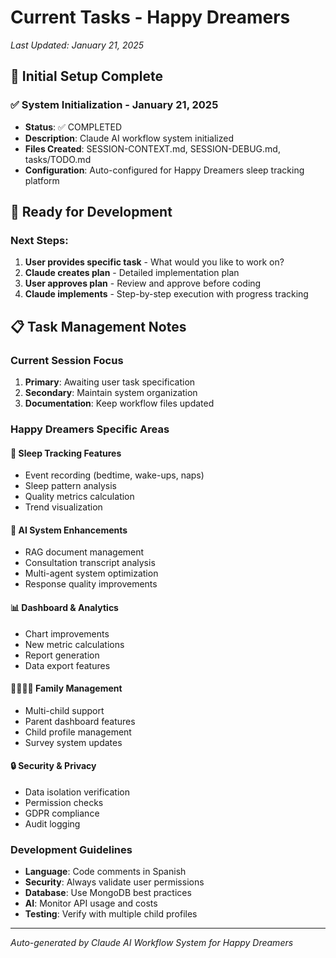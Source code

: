 # Current Tasks - Happy Dreamers

*Last Updated: January 21, 2025*

## 🎯 Initial Setup Complete

### ✅ System Initialization - January 21, 2025
- **Status**: ✅ COMPLETED
- **Description**: Claude AI workflow system initialized
- **Files Created**: SESSION-CONTEXT.md, SESSION-DEBUG.md, tasks/TODO.md
- **Configuration**: Auto-configured for Happy Dreamers sleep tracking platform

## 🚨 Ready for Development

### Next Steps:
1. **User provides specific task** - What would you like to work on?
2. **Claude creates plan** - Detailed implementation plan
3. **User approves plan** - Review and approve before coding
4. **Claude implements** - Step-by-step execution with progress tracking

## 📋 Task Management Notes

### Current Session Focus
1. **Primary**: Awaiting user task specification
2. **Secondary**: Maintain system organization
3. **Documentation**: Keep workflow files updated

### Happy Dreamers Specific Areas

#### 🌙 Sleep Tracking Features
- Event recording (bedtime, wake-ups, naps)
- Sleep pattern analysis
- Quality metrics calculation
- Trend visualization

#### 🤖 AI System Enhancements
- RAG document management
- Consultation transcript analysis
- Multi-agent system optimization
- Response quality improvements

#### 📊 Dashboard & Analytics
- Chart improvements
- New metric calculations
- Report generation
- Data export features

#### 👨‍👩‍👧‍👦 Family Management
- Multi-child support
- Parent dashboard features
- Child profile management
- Survey system updates

#### 🔒 Security & Privacy
- Data isolation verification
- Permission checks
- GDPR compliance
- Audit logging

### Development Guidelines
- **Language**: Code comments in Spanish
- **Security**: Always validate user permissions
- **Database**: Use MongoDB best practices
- **AI**: Monitor API usage and costs
- **Testing**: Verify with multiple child profiles

---
*Auto-generated by Claude AI Workflow System for Happy Dreamers*

